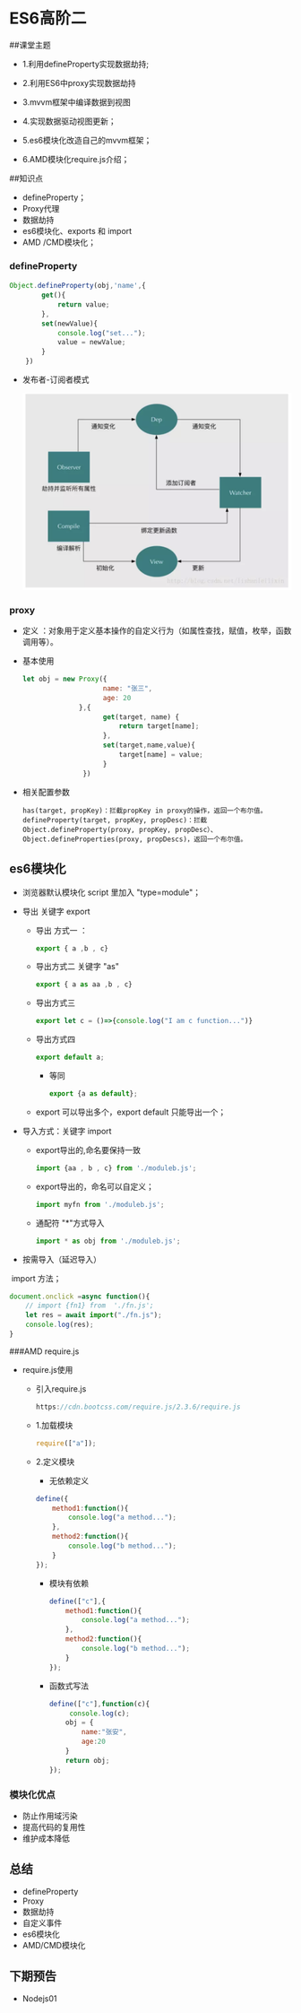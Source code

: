 # ES6高阶二

##课堂主题

- 1.利用defineProperty实现数据劫持;

- 2.利用ES6中proxy实现数据劫持

- 3.mvvm框架中编译数据到视图

- 4.实现数据驱动视图更新；

- 5.es6模块化改造自己的mvvm框架；

- 6.AMD模块化require.js介绍；

##知识点

- defineProperty；
- Proxy代理
- 数据劫持
- es6模块化、exports 和 import
- AMD /CMD模块化；



### defineProperty

```js
Object.defineProperty(obj,'name',{
        get(){
            return value;
        },
        set(newValue){
            console.log("set...");
            value = newValue;
        }
    })
```



- 发布者-订阅者模式

  <img src="assets/1.png" />





### proxy

- 定义  ：对象用于定义基本操作的自定义行为（如属性查找，赋值，枚举，函数调用等）。

- 基本使用

  ```js
  let obj = new Proxy({
                      name: "张三",
                      age: 20
                },{
                      get(target, name) {
                          return target[name];
                      },
                      set(target,name,value){
                          target[name] = value;
                      }
                 })
  ```

- 相关配置参数

  ```
  has(target, propKey)：拦截propKey in proxy的操作，返回一个布尔值。
  defineProperty(target, propKey, propDesc)：拦截Object.defineProperty(proxy, propKey, propDesc）、Object.defineProperties(proxy, propDescs)，返回一个布尔值。
  ```




## es6模块化

- 浏览器默认模块化  script 里加入  "type=module"；

- 导出  关键字  export

  - 导出 方式一  ：

    ```js
    export { a ,b , c}
    ```

  - 导出方式二 关键字  "as"

    ```js
    export { a as aa ,b , c}
    ```

  - 导出方式三

    ```js
    export let c = ()=>{console.log("I am c function...")}
    ```

  - 导出方式四

    ```js
    export default a;
    ```

    - 等同

      ```js
      export {a as default};
      ```

  - export  可以导出多个，export default  只能导出一个；

- 导入方式：关键字 import

  - export导出的,命名要保持一致

    ```js
    import {aa , b , c} from './moduleb.js';
    ```

  - export导出的，命名可以自定义；

    ```js
    import myfn from './moduleb.js';
    ```

  - 通配符 "*"方式导入

    ```js
    import * as obj from './moduleb.js';
    ```



-  按需导入（延迟导入）

​	import 方法；

```js
document.onclick =async function(){
    // import {fn1} from  './fn.js';
    let res = await import("./fn.js");
    console.log(res);
}
```







###AMD require.js



- require.js使用

  - 引入require.js

    ```js
    https://cdn.bootcss.com/require.js/2.3.6/require.js
    ```

  - 1.加载模块

    ```js
    require(["a"]);
    ```

  - 2.定义模块

    - 无依赖定义

    ```js
    define({
        method1:function(){
            console.log("a method...");
        },
        method2:function(){
            console.log("b method...");
        }
    });
    ```

    - 模块有依赖

      ```js
      define(["c"],{
          method1:function(){
              console.log("a method...");
          },
          method2:function(){
              console.log("b method...");
          }
      });
      ```

    - 函数式写法

      ```js
      define(["c"],function(c){
           console.log(c);
          obj = {
              name:"张安",
              age:20
          }
          return obj;
      });
      ```



### 模块化优点

- 防止作用域污染 
- 提高代码的复用性
- 维护成本降低



## 总结

- defineProperty
- Proxy
- 数据劫持
- 自定义事件
- es6模块化
- AMD/CMD模块化

## 下期预告

- Nodejs01